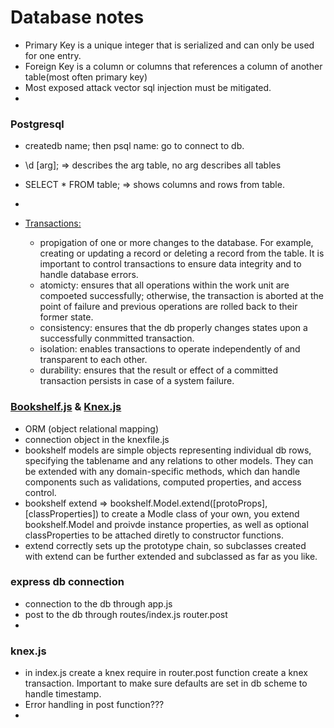 # Database notes    

  * Primary Key is a unique integer that is serialized and can only be used for one entry.  
  * Foreign Key is a column or columns that references a column of another table(most often primary key)  
  * Most exposed attack vector sql injection  must be mitigated.  
  * 

### Postgresql  
  
  * createdb name;  then psql name: go to connect to db.  
  * \d [arg]; => describes the arg table, no arg describes all tables  
  * SELECT * FROM table; => shows columns and rows from table.  
  *   
  
  * [Transactions:](http://www.tutorialspoint.com/postgresql/postgresql_transactions.htm)  
    * propigation of one or more changes to the database. For example, creating or updating a record or deleting a record from the table. It is important to control transactions to ensure data integrity and to handle database errors.  
    * atomicty: ensures that all operations within the work unit are compoeted successfully; otherwise, the transaction is aborted at the point of failure and previous operations are rolled back to their former state.  
    * consistency: ensures that the db properly changes states upon a successfully conmmitted transaction.  
    * isolation: enables transactions to operate independently of and transparent to each other.  
    * durability: ensures that the result or effect of a committed transaction persists in case of a system failure.  

### [Bookshelf.js](http://bookshelfjs.org/) & [Knex.js](http://bookshelfjs.org/)  
  * ORM (object relational mapping)  
  * connection object in the knexfile.js  
  * bookshelf models are simple objects representing individual db rows, specifying the tablename and any relations to other models. They can be extended with any domain-specific methods, which dan handle components such as validations, computed properties, and access control.  
  * bookshelf extend => bookshelf.Model.extend([protoProps], [classProperties])  to create a Modle class of your own, you extend bookshelf.Model and proivde instance properties, as well as optional classProperties to be attached diretly to constructor functions.  
  * extend correctly sets up the prototype chain, so subclasses created with extend can be further extended and subclassed as far as you like.  
  
### express db connection  

  * connection to the db through app.js  
  * post to the db through routes/index.js router.post  
  * 

### knex.js  

  * in index.js create a knex require in router.post function create a knex transaction.  Important to make sure defaults are set in db scheme to handle timestamp.
  * Error handling in post function???  
  *  
